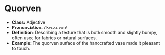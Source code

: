 # Quorven  
- **Class:** Adjective  
- **Pronunciation:** /ˈkwɔːr.vən/  
- **Definition:** Describing a texture that is both smooth and slightly bumpy, often used for fabrics or natural surfaces.  
- **Example:** The quorven surface of the handcrafted vase made it pleasant to touch.  
